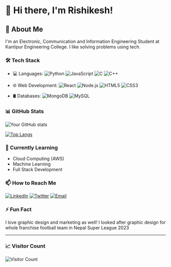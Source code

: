 # 👋 Hi there, I'm Rishikesh!

## 🚀 About Me

I'm an Electronic, Communication and Information Engineering Student at Kantipur Engineering College. I like solving problems using tech.

### 🛠️ Tech Stack

- 💻 Languages:
  ![Python](https://img.shields.io/badge/-Python-3776AB?style=flat&logo=Python&logoColor=white)
  ![JavaScript](https://img.shields.io/badge/-JavaScript-F7DF1E?style=flat&logo=JavaScript&logoColor=black)
  ![C](https://img.shields.io/badge/-C-00599C?style=flat&logo=C&logoColor=white)
  ![C++](https://img.shields.io/badge/-C++-00599C?style=flat&logo=C%2B%2B&logoColor=white)

- 🌐 Web Development:
  ![React](https://img.shields.io/badge/-React-61DAFB?style=flat&logo=react&logoColor=black)
  ![Node.js](https://img.shields.io/badge/-Node.js-339933?style=flat&logo=node.js&logoColor=white)
  ![HTML5](https://img.shields.io/badge/-HTML5-E34F26?style=flat&logo=html5&logoColor=white)
  ![CSS3](https://img.shields.io/badge/-CSS3-1572B6?style=flat&logo=css3&logoColor=white)

- 🛢️ Databases:
  ![MongoDB](https://img.shields.io/badge/-MongoDB-47A248?style=flat&logo=mongodb&logoColor=white)
  ![MySQL](https://img.shields.io/badge/-MySQL-4479A1?style=flat&logo=mysql&logoColor=white)

### 📊 GitHub Stats

![Your GitHub stats](https://github-readme-stats.vercel.app/api?username=rishicares&show_icons=true&theme=radical)

[![Top Langs](https://github-readme-stats.vercel.app/api/top-languages/?username=rishicares&layout=compact&theme=radical)](https://github.com/rishicares?tab=repositories)


### 🌱 Currently Learning

- Cloud Computing (AWS)
- Machine Learning
- Full Stack Development

### 📫 How to Reach Me

[![LinkedIn](https://img.shields.io/badge/-LinkedIn-0077B5?style=flat&logo=LinkedIn&logoColor=white)](https://linkedin.com/in/rishikeshgautam)
[![Twitter](https://img.shields.io/badge/-Twitter-1DA1F2?style=flat&logo=Twitter&logoColor=white)](https://twitter.com/rishishares)
[![Email](https://img.shields.io/badge/-Email-D14836?style=flat&logo=Gmail&logoColor=white)](mailto:hi@rishikesh.info.np)

### ⚡ Fun Fact

I love graphic design and marketing as well! I looked after graphic design for whole franchise football team in Nepal Super League 2023

---

### 📈 Visitor Count

![Visitor Count](https://profile-counter.glitch.me/rishicares/count.svg)
